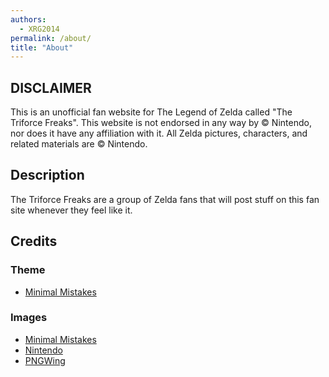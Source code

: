 ```yaml
---
authors:
  - XRG2014
permalink: /about/
title: "About"
---
```


## DISCLAIMER

This is an unofficial fan website for The Legend of Zelda called "The Triforce Freaks". This website is not endorsed in any way by © Nintendo, nor does it have any affiliation with it. All Zelda pictures, characters, and related materials are © Nintendo.

## Description

The Triforce Freaks are a group of Zelda fans that will post stuff on this fan site whenever they feel like it.

## Credits

### Theme

  - [Minimal Mistakes](https://mmistakes.github.io/minimal-mistakes/)

### Images

  - [Minimal Mistakes](https://mmistakes.github.io/minimal-mistakes/)
  - [Nintendo](https://nintendo.com)
  - [PNGWing](https://pngwing.com)
